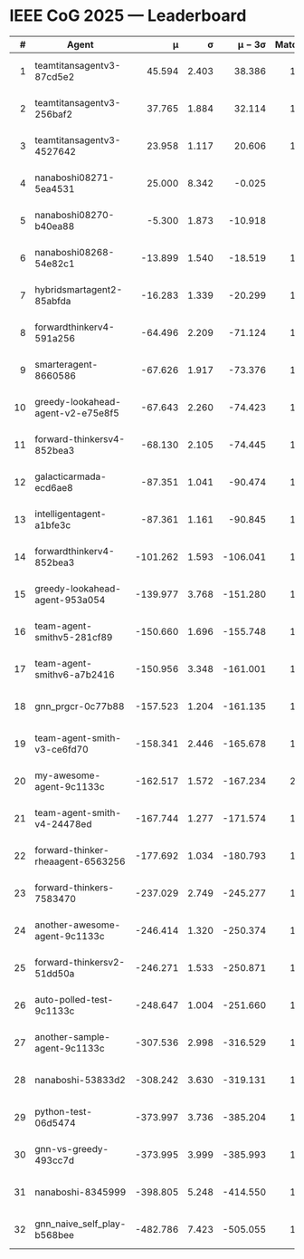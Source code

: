 # IEEE CoG 2025 — Leaderboard

| # | Agent | μ | σ | μ − 3σ | Matches | Updated |
|---:|---|---:|---:|---:|---:|---|
| 1 | teamtitansagentv3-87cd5e2 | 45.594 | 2.403 | 38.386 | 1560 | 2025-08-27 08:26 |
| 2 | teamtitansagentv3-256baf2 | 37.765 | 1.884 | 32.114 | 1620 | 2025-08-27 08:26 |
| 3 | teamtitansagentv3-4527642 | 23.958 | 1.117 | 20.606 | 1500 | 2025-08-27 08:26 |
| 4 | nanaboshi08271-5ea4531 | 25.000 | 8.342 | -0.025 | 20 | 2025-08-27 08:26 |
| 5 | nanaboshi08270-b40ea88 | -5.300 | 1.873 | -10.918 | 380 | 2025-08-27 08:26 |
| 6 | nanaboshi08268-54e82c1 | -13.899 | 1.540 | -18.519 | 1320 | 2025-08-27 08:26 |
| 7 | hybridsmartagent2-85abfda | -16.283 | 1.339 | -20.299 | 1321 | 2025-08-27 08:26 |
| 8 | forwardthinkerv4-591a256 | -64.496 | 2.209 | -71.124 | 1420 | 2025-08-27 08:26 |
| 9 | smarteragent-8660586 | -67.626 | 1.917 | -73.376 | 1335 | 2025-08-27 08:26 |
| 10 | greedy-lookahead-agent-v2-e75e8f5 | -67.643 | 2.260 | -74.423 | 1538 | 2025-08-27 08:26 |
| 11 | forward-thinkersv4-852bea3 | -68.130 | 2.105 | -74.445 | 1492 | 2025-08-27 08:26 |
| 12 | galacticarmada-ecd6ae8 | -87.351 | 1.041 | -90.474 | 1480 | 2025-08-27 08:26 |
| 13 | intelligentagent-a1bfe3c | -87.361 | 1.161 | -90.845 | 1478 | 2025-08-27 08:26 |
| 14 | forwardthinkerv4-852bea3 | -101.262 | 1.593 | -106.041 | 1302 | 2025-08-27 08:26 |
| 15 | greedy-lookahead-agent-953a054 | -139.977 | 3.768 | -151.280 | 1618 | 2025-08-27 08:26 |
| 16 | team-agent-smithv5-281cf89 | -150.660 | 1.696 | -155.748 | 1900 | 2025-08-27 08:26 |
| 17 | team-agent-smithv6-a7b2416 | -150.956 | 3.348 | -161.001 | 1880 | 2025-08-27 08:26 |
| 18 | gnn_prgcr-0c77b88 | -157.523 | 1.204 | -161.135 | 1320 | 2025-08-27 08:26 |
| 19 | team-agent-smith-v3-ce6fd70 | -158.341 | 2.446 | -165.678 | 1700 | 2025-08-27 08:26 |
| 20 | my-awesome-agent-9c1133c | -162.517 | 1.572 | -167.234 | 2260 | 2025-08-27 08:26 |
| 21 | team-agent-smith-v4-24478ed | -167.744 | 1.277 | -171.574 | 1640 | 2025-08-27 08:26 |
| 22 | forward-thinker-rheaagent-6563256 | -177.692 | 1.034 | -180.793 | 1768 | 2025-08-27 08:26 |
| 23 | forward-thinkers-7583470 | -237.029 | 2.749 | -245.277 | 1720 | 2025-08-27 08:26 |
| 24 | another-awesome-agent-9c1133c | -246.414 | 1.320 | -250.374 | 1820 | 2025-08-27 08:26 |
| 25 | forward-thinkersv2-51dd50a | -246.271 | 1.533 | -250.871 | 1868 | 2025-08-27 08:26 |
| 26 | auto-polled-test-9c1133c | -248.647 | 1.004 | -251.660 | 1420 | 2025-08-27 08:26 |
| 27 | another-sample-agent-9c1133c | -307.536 | 2.998 | -316.529 | 1880 | 2025-08-27 08:26 |
| 28 | nanaboshi-53833d2 | -308.242 | 3.630 | -319.131 | 1560 | 2025-08-27 08:26 |
| 29 | python-test-06d5474 | -373.997 | 3.736 | -385.204 | 1520 | 2025-08-27 08:26 |
| 30 | gnn-vs-greedy-493cc7d | -373.995 | 3.999 | -385.993 | 1540 | 2025-08-27 08:26 |
| 31 | nanaboshi-8345999 | -398.805 | 5.248 | -414.550 | 1600 | 2025-08-27 08:26 |
| 32 | gnn_naive_self_play-b568bee | -482.786 | 7.423 | -505.055 | 1180 | 2025-08-27 08:26 |

